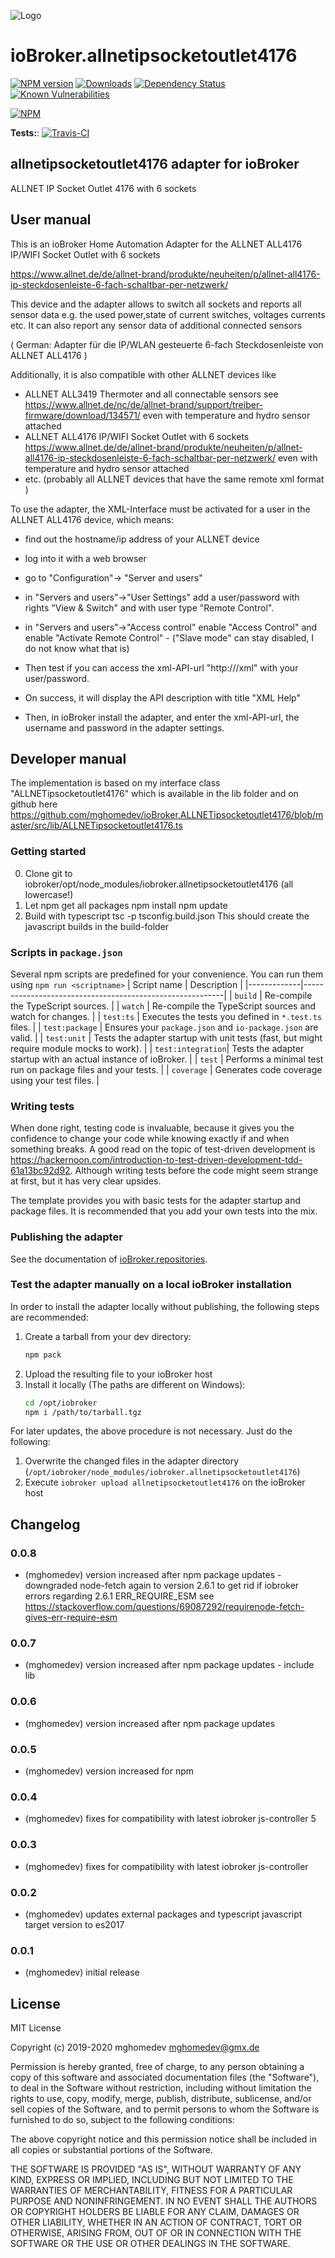 ![Logo](admin/allnetipsocketoutlet4176.png)
# ioBroker.allnetipsocketoutlet4176

[![NPM version](http://img.shields.io/npm/v/iobroker.allnetipsocketoutlet4176.svg)](https://www.npmjs.com/package/iobroker.allnetipsocketoutlet4176)
[![Downloads](https://img.shields.io/npm/dm/iobroker.allnetipsocketoutlet4176.svg)](https://www.npmjs.com/package/iobroker.allnetipsocketoutlet4176)
[![Dependency Status](https://img.shields.io/david/mghomedev/iobroker.allnetipsocketoutlet4176.svg)](https://david-dm.org/mghomedev/iobroker.allnetipsocketoutlet4176)
[![Known Vulnerabilities](https://snyk.io/test/github/mghomedev/ioBroker.allnetipsocketoutlet4176/badge.svg)](https://snyk.io/test/github/mghomedev/ioBroker.allnetipsocketoutlet4176)

[![NPM](https://nodei.co/npm/iobroker.allnetipsocketoutlet4176.png?downloads=true)](https://nodei.co/npm/iobroker.allnetipsocketoutlet4176/)

**Tests:**: [![Travis-CI](http://img.shields.io/travis/mghomedev/ioBroker.allnetipsocketoutlet4176/master.svg)](https://travis-ci.org/mghomedev/ioBroker.allnetipsocketoutlet4176)

## allnetipsocketoutlet4176 adapter for ioBroker

ALLNET IP Socket Outlet 4176 with 6 sockets

## User manual 

This is an ioBroker Home Automation Adapter for the ALLNET ALL4176 IP/WIFI Socket Outlet with 6 sockets

https://www.allnet.de/de/allnet-brand/produkte/neuheiten/p/allnet-all4176-ip-steckdosenleiste-6-fach-schaltbar-per-netzwerk/

This device and the adapter allows to switch all sockets and reports all sensor data e.g. the used power,state of current switches, voltages currents etc. 
It can also report any sensor data of additional connected sensors

( German: Adapter für die IP/WLAN gesteuerte 6-fach Steckdosenleiste von ALLNET ALL4176 )

Additionally, it is also compatible with other ALLNET devices like 
* ALLNET  ALL3419 Thermoter and all connectable sensors see https://www.allnet.de/nc/de/allnet-brand/support/treiber-firmware/download/134571/ even with temperature and hydro sensor attached 
* ALLNET ALL4176 IP/WIFI Socket Outlet with 6 sockets https://www.allnet.de/de/allnet-brand/produkte/neuheiten/p/allnet-all4176-ip-steckdosenleiste-6-fach-schaltbar-per-netzwerk/ even with temperature and hydro sensor attached 
* etc. (probably all ALLNET devices that have the same remote xml format )


To use the adapter, the XML-Interface must be activated for a user in the ALLNET ALL4176 device, which means:
- find out the hostname/ip address of your ALLNET device
- log into it with a web browser
- go to "Configuration"-> "Server and users"
- in "Servers and users"->"User Settings"  add a user/password with rights "View & Switch" and with user type "Remote Control". 
- in "Servers and users"->"Access control" enable "Access Control" and enable "Activate Remote Control" - ("Slave mode" can stay disabled, I do not know what that is)

- Then test if you can access the xml-API-url "http://<hostname>/xml"  with your user/password. 
- On success, it will display the API description with title "XML Help"

- Then, in ioBroker install the adapter, and enter the xml-API-url, the username and password in the adapter settings. 

## Developer manual

The implementation is based on my interface class "ALLNETipsocketoutlet4176" which is available in the lib folder and on github here https://github.com/mghomedev/ioBroker.ALLNETipsocketoutlet4176/blob/master/src/lib/ALLNETipsocketoutlet4176.ts

### Getting started
0. Clone git to iobroker/opt/node_modules/iobroker.allnetipsocketoutlet4176   (all lowercase!)  
1. Let npm get all packages 
npm install
npm update
2. Build with typescript
tsc -p tsconfig.build.json
This should create the javascript builds in the build-folder

### Scripts in `package.json`
Several npm scripts are predefined for your convenience. You can run them using `npm run <scriptname>`
| Script name | Description                                              |
|-------------|----------------------------------------------------------|
| `build`    | Re-compile the TypeScript sources.                       |
| `watch`     | Re-compile the TypeScript sources and watch for changes. |
| `test:ts`   | Executes the tests you defined in `*.test.ts` files.     |
| `test:package`    | Ensures your `package.json` and `io-package.json` are valid. |
| `test:unit`       | Tests the adapter startup with unit tests (fast, but might require module mocks to work). |
| `test:integration`| Tests the adapter startup with an actual instance of ioBroker. |
| `test` | Performs a minimal test run on package files and your tests. |
| `coverage` | Generates code coverage using your test files. |

### Writing tests
When done right, testing code is invaluable, because it gives you the 
confidence to change your code while knowing exactly if and when 
something breaks. A good read on the topic of test-driven development 
is https://hackernoon.com/introduction-to-test-driven-development-tdd-61a13bc92d92. 
Although writing tests before the code might seem strange at first, but it has very 
clear upsides.

The template provides you with basic tests for the adapter startup and package files.
It is recommended that you add your own tests into the mix.

### Publishing the adapter
See the documentation of [ioBroker.repositories](https://github.com/ioBroker/ioBroker.repositories#requirements-for-adapter-to-get-added-to-the-latest-repository).

### Test the adapter manually on a local ioBroker installation
In order to install the adapter locally without publishing, the following steps are recommended:
1. Create a tarball from your dev directory:  
	```bash
	npm pack
	```
1. Upload the resulting file to your ioBroker host
1. Install it locally (The paths are different on Windows):
	```bash
	cd /opt/iobroker
	npm i /path/to/tarball.tgz
	```

For later updates, the above procedure is not necessary. Just do the following:
1. Overwrite the changed files in the adapter directory (`/opt/iobroker/node_modules/iobroker.allnetipsocketoutlet4176`)
1. Execute `iobroker upload allnetipsocketoutlet4176` on the ioBroker host

## Changelog

### 0.0.8
* (mghomedev) version increased after npm package updates - downgraded node-fetch again to version 2.6.1 to get rid if iobroker errors regarding 2.6.1 ERR_REQUIRE_ESM see https://stackoverflow.com/questions/69087292/requirenode-fetch-gives-err-require-esm

### 0.0.7
* (mghomedev) version increased after npm package updates - include lib

### 0.0.6
* (mghomedev) version increased after npm package updates

### 0.0.5
* (mghomedev) version increased for npm

### 0.0.4
* (mghomedev) fixes for compatibility with latest iobroker js-controller 5

### 0.0.3
* (mghomedev) fixes for compatibility with latest iobroker js-controller

### 0.0.2
* (mghomedev) updates external packages and typescript javascript target version to es2017 

### 0.0.1
* (mghomedev) initial release

## License
MIT License

Copyright (c) 2019-2020 mghomedev <mghomedev@gmx.de>

Permission is hereby granted, free of charge, to any person obtaining a copy
of this software and associated documentation files (the "Software"), to deal
in the Software without restriction, including without limitation the rights
to use, copy, modify, merge, publish, distribute, sublicense, and/or sell
copies of the Software, and to permit persons to whom the Software is
furnished to do so, subject to the following conditions:

The above copyright notice and this permission notice shall be included in all
copies or substantial portions of the Software.

THE SOFTWARE IS PROVIDED "AS IS", WITHOUT WARRANTY OF ANY KIND, EXPRESS OR
IMPLIED, INCLUDING BUT NOT LIMITED TO THE WARRANTIES OF MERCHANTABILITY,
FITNESS FOR A PARTICULAR PURPOSE AND NONINFRINGEMENT. IN NO EVENT SHALL THE
AUTHORS OR COPYRIGHT HOLDERS BE LIABLE FOR ANY CLAIM, DAMAGES OR OTHER
LIABILITY, WHETHER IN AN ACTION OF CONTRACT, TORT OR OTHERWISE, ARISING FROM,
OUT OF OR IN CONNECTION WITH THE SOFTWARE OR THE USE OR OTHER DEALINGS IN THE
SOFTWARE.